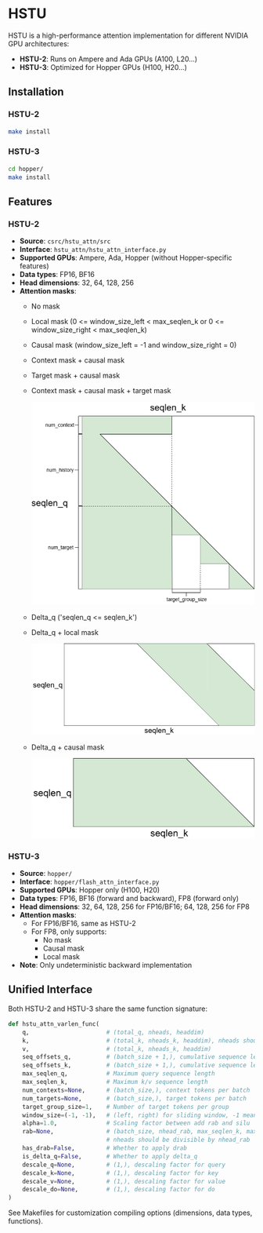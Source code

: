 # HSTU

HSTU is a high-performance attention implementation for different NVIDIA GPU architectures:
- **HSTU-2**: Runs on Ampere and Ada GPUs (A100, L20...)
- **HSTU-3**: Optimized for Hopper GPUs (H100, H20...)

## Installation

### HSTU-2
```sh
make install
```

### HSTU-3
```sh
cd hopper/
make install
```

## Features

### HSTU-2
- **Source**: `csrc/hstu_attn/src`
- **Interface**: `hstu_attn/hstu_attn_interface.py`
- **Supported GPUs**: Ampere, Ada, Hopper (without Hopper-specific features)
- **Data types**: FP16, BF16
- **Head dimensions**: 32, 64, 128, 256
- **Attention masks**:
  * No mask
  * Local mask (0 <= window_size_left < max_seqlen_k or 0 <= window_size_right < max_seqlen_k)
  * Causal mask (window_size_left = -1 and window_size_right = 0)
  * Context mask + causal mask
  * Target mask + causal mask
  * Context mask + causal mask + target mask

    ![Context+causal+target mask](context_causal_target.png)
  * Delta_q ('seqlen_q <= seqlen_k')
  * Delta_q + local mask

    ![Delta_q+local mask](deltaq_local.png)
  * Delta_q + causal mask

    ![Delta_q+causal mask](deltaq_causal.png)

### HSTU-3
- **Source**: `hopper/`
- **Interface**: `hopper/flash_attn_interface.py`
- **Supported GPUs**: Hopper only (H100, H20)
- **Data types**: FP16, BF16 (forward and backward), FP8 (forward only)
- **Head dimensions**: 32, 64, 128, 256 for FP16/BF16; 64, 128, 256 for FP8
- **Attention masks**:
  * For FP16/BF16, same as HSTU-2
  * For FP8, only supports:
    + No mask
    + Causal mask
    + Local mask
- **Note**: Only undeterministic backward implementation

## Unified Interface

Both HSTU-2 and HSTU-3 share the same function signature:

```python
def hstu_attn_varlen_func(
    q,                      # (total_q, nheads, headdim)
    k,                      # (total_k, nheads_k, headdim), nheads should be equal to nhead_k
    v,                      # (total_k, nheads_k, headdim)
    seq_offsets_q,          # (batch_size + 1,), cumulative sequence lengths for q
    seq_offsets_k,          # (batch_size + 1,), cumulative sequence lengths for k/v
    max_seqlen_q,           # Maximum query sequence length
    max_seqlen_k,           # Maximum k/v sequence length
    num_contexts=None,      # (batch_size,), context tokens per batch
    num_targets=None,       # (batch_size,), target tokens per batch
    target_group_size=1,    # Number of target tokens per group
    window_size=(-1, -1),   # (left, right) for sliding window, -1 means infinite window size
    alpha=1.0,              # Scaling factor between add rab and silu
    rab=None,               # (batch_size, nhead_rab, max_seqlen_k, max_seqlen_k), relative attention bias
                            # nheads should be divisible by nhead_rab
    has_drab=False,         # Whether to apply drab
    is_delta_q=False,       # Whether to apply delta_q
    descale_q=None,         # (1,), descaling factor for query
    descale_k=None,         # (1,), descaling factor for key
    descale_v=None,         # (1,), descaling factor for value
    descale_do=None,        # (1,), descaling factor for do
)
```

See Makefiles for customization compiling options (dimensions, data types, functions).